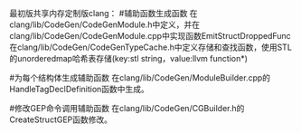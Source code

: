 最初版共享内存定制版clang：
#辅助函数生成函数
在clang/lib/CodeGen/CodeGenModule.h中定义，并在clang/lib/CodeGen/CodeGenModule.cpp中实现函数EmitStructDroppedFunc
在clang/lib/CodeGen/CodeGenTypeCache.h中定义存储和查找函数，使用STL的unorderedmap哈希表存储(key:stl string，value:llvm function*)

#为每个结构体生成辅助函数
在clang/lib/CodeGen/ModuleBuilder.cpp的HandleTagDeclDefinition函数中生成。

#修改GEP命令调用辅助函数
在clang/lib/CodeGen/CGBuilder.h的CreateStructGEP函数修改。